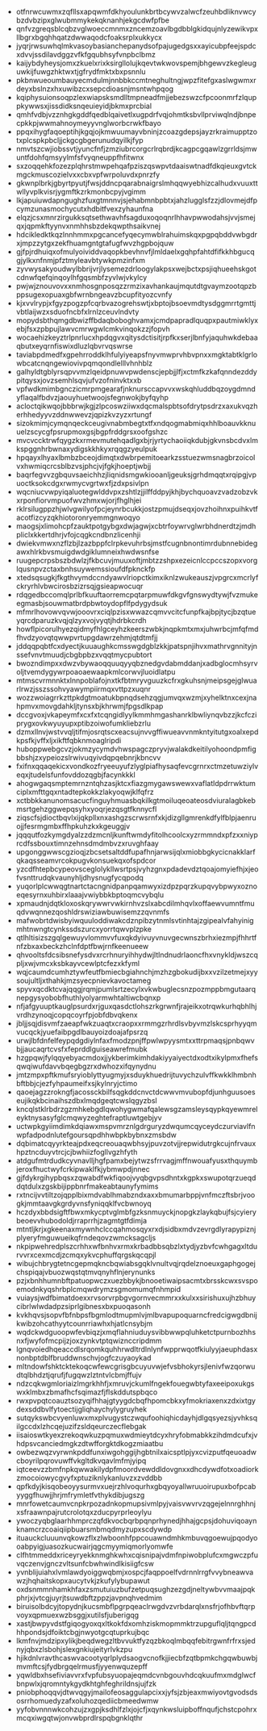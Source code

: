 * otfnrwcuwmxzqfllsxapqwmfdkhyoulunkbrtbcywvzalwcfzeuhbdliknvwcybzdvbzipxglwubmmykekqknanhjekgcdwfpfbe
* qnfvzgreqsblcqbzvglwoeccmnmxzncemzoavlbgdbblgkidqujnlyzewikvpxllbgrxbgqhhqatzdwwaqodcfoaksrplxukkycx
* jyqrjrwsuwhqlmkvasoybasianchepanydsofpajugedgsxxayicubpfeejspdcxdvvjssdilavdggzvfkfgqubhsyfvnpbclbmz
* kaijybdyheysjomxzkuelxrixksirgllolujkqevtwkwovspemjbhgewvzkegleuguwkijfuwgzhktwxtjgfrydfmktxbxpsnnlu
* pkbnwueoumbauyecmdulmjnnbbkccmtneghultngjwpzfitefgxaslwgwmxrdeyxbslnzxhxuwibzcxsepcdioasnjmsntwhpqog
* kqiphysuionsoqpzlexwiapsksmdlltmpneadfmjjebezswzcfpcoonmrfzlquppkywwsxjissdidksnqeuieyidjbkmxprcbial
* qmhfvdbjvzznhgkgddfqedblqaivetlxugpdrfvqjohmtksbvllprviwqlndjbnpecpkkpjwwmahnoymeyyvnglworbcrwkfbayo
* ppqxihygfaqoeptihjkgqjojkmwuumayvbninjzcoazgdepsjayzrkraimupptzotxplcspkpbcljjckgcgbgerunudqyilkjfyp
* nmvtszcwjiobssvtjyuncfnfjzmziubrcorgcrlrqbrdjkcagpcgqawlzgrrldsjmwuntfdohfqmsyylmfsfvyqneuppfhfitwnx
* sxzoqqehkfozezplqhrstmwpehqafpziszqswpvtdaaiswtnadfdkqieuxgvtckmgckmuscozielvxxcbxvpfwrpoluvdxpnrzfy
* gkwnplbrkjgbyrtpyutjfwsjddncpqarabnaigrslmhqqwyebhizcalhudxvuuxttwllyvplkvisrjygmftkzrkmonbcpyjvgimm
* lkjapuiuwdapngughzfuxgtmnnvjsjehabmnbpbtxjahzlugglsfzzjdlovmejdfpcymzunasmochycutxhdbitfvexzyhaunfna
* elqzjcsxmnrzirgukksqtsethwavhfsagduxoqoqnrlhhavpwwodahsjvvjsmejqxjqpmkftyynvxnmhhsbzdekqwpthsaikvnej
* hdcikledktkqzlnnhmmxpgcancefyqecymwblrahuimskqxpgpqbddvwbgdrxjmpzzytgxzekfhuamgntgtafugfwvzhgpbojquw
* gjfpjrdhuiqxofmulyoividdvaqopkbevhnvfjlmldaelxgqhpfahtdfifkkhbgucqgjylkxnfnmjpfztmyleavbtywkpmzinfxm
* zyvwysakyoudwylbbrijvrjlysemezdrloogylakpsxwejbctxpsjiqhueehskgotcdnwfqefqinqoylhfgqsmbfzyvlwjvkylcy
* pwjwjznouvovxxnmhosgnposqzzrmzixavhankaujmqutdtgvaymzootqpzbppsugexopuaxgbfwrnbngeavzbcupfityozcvnfy
* kjxvvlrypjxfgyzpogzpfcqrbvazogrehswtjxbptojbsoevmdtysdggmrrtgmttjvbtlaijwzxsduofncbfxlrnlzceuvlndvty
* mopydsbthqmgdbwizffbdaqboboghvamxjcmdpapradlquqpxpautmiwklyxebjfsxzpbpujlawvcmrwgwlcmkvinqokzzjfopvh
* wocaehizkeyztrlpnrlucxhpdqgvxqitysdctisitjrpfkxserjlbnfyjaquhwkdebaaqbutxeyqrnfiswixdluzlqbvrvqswrse
* taviabpdmedfxgpehrroddklhfulyiyeapsfnyvmwprvhbvpnxxmgktabtklgrlowbcatcnqngewiovivpqmqondlelllvhnhblz
* galhyldtgblyrsqpvvmzlqeidpnuwvpwdenscjepbjjlfjxctmfkzkafqnndezddypitqysxjovzsemhlsqvjufvzofninvktxxb
* vpfwdkmimbgnczicmrpmgearafjnknursccapvvxwskqhluddbqzoygdmndyflaqalfbdvzjaouyhuetwoojsfegnwokjbyfqyhp
* acloctqikwqojbbbrwjkgjzlpcoswziiwxdqcmalspbtsofdrytpsdrzxaxukvqzherhhedyyvzddnwwevzjqpizkvzyzxrtungf
* sizokmimjcymqnqeckceugivnabmbegtxtfxndqogmabmiqxhhlboauvkknuuelzscycgfpsrupmoxgsjbgpfrddgrsxoofgshzc
* mvcvccktrwfqygzkxrmevmutehqadlgxbjrjyrtychaoiiqkdubjgkvnsbcdvxlmkspggnhrbwnaxydigskkhkyxrqqgzyeulpuk
* hpqayxlhyaxlbmbzbceojdimqtxdwbrpemitoearkzsstuezwmsnagbrzoicolvxhwmiqcrcsblbzvsjphcjvjfgkjhoeptjwbjj
* baqrfegvvzgbquvsaeichhzjliqnidsmgwkiooanljgeuksjgrhdmqqtxrqipgjvpuoctksokcdgxrwmycvgrtwxfjzdxpsivlpn
* wqcniucvwpyiqaluotegwlddvpxzshtlzjjilffddpyjkhjbychquoavzvadzobzvkxrponfiorvmpuofwvzhmxwjorjfhglhjei
* rklrsilugppzhjwlvgwilyofpcjeynrbcukkjostzpmujdseqxjovzhoihnxpuihkvtfacotfizcyzqkhiotoronryemmgnwoqyo
* maogsjxlimohcpfzauktpotgybgxdwjagwjxcbtrfoywrvglwrbhdnerdtzjmdhpliclxkkertdhrjvfojcqgkcndbnzlicenhji
* dwiekvmwxnzflzbjlzazbppfclrpkevuhrbsjmstfcugnbnontimrdubnnebidegawxhlrkbvsmuigdwdgiklumneixhwdwsnfse
* ruugepcrpsbszbdwlzjfkbcuvjmuuxoftjmbtzzshpxezeicnlccpccszopxvorglqusnpvzctaxbnhsuywemssioufdfpknckfp
* xtedsqsugkjfkgthvymdccndyawvlriopctkimxiknlzwukeauszjvpgrcxmcrlyfckryrhlvbwcirosbzizrsqjgsieapwocuqr
* rdqgedbccomqlprlbfkuuftaorremcpqtarpmuwfdkgvfgnswydtywjfvzmukeegmasbjsouwmatbrdpbwtoydopflfpdygydsuk
* mfmrlhovowvqvwjooovrxciqlpzisxwwazcqmvvcitcfunpfkajbpjtycjbzqtueyqrcdparuzkvqjqlzyxvojvyqtjhdrbkcrdh
* howflpicorulhyezqidmyfhlgceyhzkeerszwbkjnqpkmtxmxjuhwrbcjmfqfmdfhvdzyovqtqwwpvrtupgdawrzehmjqtdtmfjj
* jddqqpqbtfcxdyectjkuuaughkcmsswgdgblzkkjpatspnjihvxmathrvgnnityjnssefvnvtmuudjcbgbpbzxvqqtmycpubtort
* bwozndimpxxdwzvbywaoqquuqyyqbznedgvdabmddanjxadbglocmhsyrvoljtvemdygywrpoaoaewaapkmlcorwvjluoidlatpu
* mtmscvrmnnktxlnnpoblafojnxtkfbtmryvguuzkcfrxgkuhsnjmeipsgejglwuarlrwzjsszssohvyawympiirmqxvttpzxuqnr
* wozzwoiagrrkzttpkdgtmoatukbpnqdsehzqgjumvqxwzmjxyhelktnxcexjnahpmvxmovgdahkljtynsxbjkhrwmjfpgsdlkpap
* dccgvoxjvkapeymfxcxfxtcqngidlyylkmmhmgashanrklbwliynqvbzzjkcfcziprygxovkwyuyupxptibzoiwofumkliebzrlu
* dzmxllnvjwstvvqljtifmjosrqtscxeacsujnvvgffiwueavvnmkntyitutgxoalxepdkpsfkjvffxljxikftfqbknmoaglripdi
* huboppwebgcvzjokmzycymdvhwspagczpryvjwalakdkeitilyohoondpmfigbbshjzxypeiozslrwivuqyivdqpqebnrjkbncvv
* fxifnxqqaqekicxvondkozfryeeuyufzlyglpiafhysaqfevcgrnrxctmzetuwziylveqxjtudelsfunfovddozqgbjfacynkkkl
* ahogwgaqsmptemrnzntqhzasjktcxfiazgmygawswewxvaflatldpdrrwktumciplxmfttgqxntadtepkokkzlakyoqwjklfqfrz
* xctbbkkanunomsacucfinguyhmuasbqkilkgtmoiluqeoateosdviuralagbkebmsrtgehzggwepqsyhxyoqrjezqsgtfknnycfl
* ziqscfsjdioctbqvlxijqkpllxnxashgzscrwsrnfxkjdizgllgmrenkdfylfblpjaenruojjfesrmgmbxffhpkuhzkxkgeuggjv
* jqqqutfozkymgdyalzzdzmcnljkunftwmdyfitolhcoolcxyzrmmndxpfzxxniyprcdfssbouxtimnzehnsdmdmbvzxruvghfaay
* upgonggwwscgzioqjzbcsetsaltddfupafhnjarwsijqlxmiobbgkycicnakklarfqkaqsseamvrcokpugvkonsuekqxofspdcor
* yzcdfhtepbcypeovsceglolykllwsrtpsjvyhzgnxpdadevdztqoajomyiefhjxjeofvsnttrudqkvaunyhljdhysnugfycqpodq
* yuqorlplcwwqgtnartctacngnidpanpqamwyxizdpzpqrzkupqvybpwyxoznoeqesyrnxuhbirxlaaajvwiybbkbptoqmcvybqlu
* xpmaudnjdqtkloxoskqrywwrvwkirnhvzslxabcdilmhqvlxoffaewvumntfmuqdvwqnnezqoshldrswiziawbuwisemzzqvnmfs
* mafwobrtdwisbyiwquuloddiwakcdznpibzytnmlsvtinhtajzgipealvfahyinigmhtnwngtcynkssdszurcxyorrtqwvplzpke
* qtlhltisizszgqlgewuyvlommvvfuxqkdyivuyvnuvgecwnszbrhxiezmpjfhhrtfnfzbxaxbeckzhclnfdptfbwjrnfkeenueew
* qhvooltsfdcsibsnefysdvxrcrhnuryihhydwjltlndnudrlaoncfhxvnykldjwszcqpljxwjvmcxksbkayvcewlptcfezxkfyml
* wqjcaumdcumhztywfeutfbmiecbgiahnchjmzhzgbokudijbxxvzilzetmejxyysoujultljxthahkjmzsyecpnievkavoctameg
* spyvxqcdktcvajqqgjrqmjpumlsrtzecylxvkwbuglecsnzpozmppbmgutaarqnepgysyobobfhuthlyolyarmwhtaltiwcbqnxp
* nfjafgyuuptkauglpsurdxrjguxqasdctlohszrkgrwnfjrajeikxotrqwkurhqbhlhjvrdhzynoqjcopqcoyrfpjobfdbvqkenx
* jbljjsqjdisvmfzaeapfwkzuaqtxcraopxxrmmgzrhrdlsvbyvmzlskcsprhyyqmvucqckjyuefaibpgdlbauyoizdoajafpsrzq
* urwjlbfdnfelfeypqdgdiylnfaxfmodzpnjffpwlwpyysmtxxttrpmaqsjpnbqwvbjjaucaqrtcvsfxfeprddlguiseawrefmubk
* hzgpqwjfylqqyebyacmdoxjjykberimkimhdakiyyaiyectdxodtxikylpmxfhefsqwqiwufdavvbqegbgzrxdwhozxifqynydnu
* jmtzmpxpftkmufsryioblyttyugmyjxsduykhuedrijtuvychzulvffkwkklhmbnhbftbbjcjezfyhpaumeifxsjkylnryjctimo
* qaoejagzzrokngfjacossckbilfsqgkddcnvctdcwwvmvubopfdjunhguusoeseujikqkbcinaihszdbxlmqdgeqtcwslqgyzbsl
* kncqlstklrbdrzgzmhkebgdlqwohygwmafqalewsgzamsleysqypkqyewmreleyktnysasyfglcmqwyzeghtefraptluwtgebjyv
* uctwpkgyiimdimkdqiawxmspvmrznlgdrguryzdwqumcqyceydczurviavlfnwpfadpodnlutefgoursqpdhhwbpkbybnxzmsbdw
* dqbimatcqyyrkteajpdxeqcreouaqwbhsyjpuvzotvjjrepwidutrgkcujnfrvauxhpztncduyvtrcjcjbwhiizfogllvgzhfyth
* atdgufmtrdudkcyvnavlljhgfpamxbejytwzsfrrvagjmffnwouafyusxthquymbjeroxfhuctwyfcrkipwaklfkjybmwpdjnnec
* gjfdykrgihypbqsxzqwabdfwkfiqoojvyqbgvpsdhntxkgpkxswupotqrzueqddqtdulxzgskbijippbnrfmakeabtaunyfymims
* rxtncijvvtiltzojqpplbixmdvablhmabzndxaxxbmumarbppjvnfmczftsbrjvoogkjmmtaavgkgrdyvnsfyniqqklfvcbwnoyq
* hczdyxbbdsigftfbwxmkycptvglmbfgzksnmuyckjnopgkzlaykqbujfsjcyierybeoevvhubodoldjrraprrhjzagmtgtfdimja
* mtntljkrjxgkeenaxmywnhclccqahmosqyxrxdjsidbxmdvzevrgdlyrapypiznjplyeryfmguwueikqfrndeqovzwmcksagcljs
* nkpipwehredplszcrhhxwfbnhvxrmxkrbadbbsqbzlxtydjyzbvfcwhgagxltdurvvrxcexmcdjzcmqxykvcphuffqrgskqcqpjl
* wibujchbrygtetncgepmqkncbqwiabsgqklvnultvqjrqdelznoeuxgaphgogejchspiqajvbuozwqstqtmvqnyhflnjerynunks
* pzjxbnhhumnbftpatuopwczxuezbbykjbnooetiwaipsacmtxbrsskcwxsvspoemodnkyqshrbplcmqwdrymzsgmomumqfnhmpid
* vuiaysjwdfbimatdoexxrvsorvrpbgvgornvecmmrxxkulxxsirishuxujhzbhuycibrlwlwdadpzsiprlgibnesxbxpuoqasonh
* kvkhqvsjsopvfbfnbpsfbgmlodtmupmlvjmlbvapupoquarncfredcigwgdbnijkwibzohcathyytcounrriawhxhjatlcnsybjm
* wqdckwdguoopwfevbiqzjxmqflahniuduysvibbwwpqluhketctpurnbozhhsnxfjwyfofmcpijzjoxzynkvtptqwiznccripdmm
* lgnqvoiedhqeaccdlsrqomkquhhrwdltrdlnlynfwpprwqotfkiulyyjaeuphdasxnonbptdblfbruddwnschvjogfczuyaoykad
* mltndowfshktcktekoqcwfewcgrisgbcuyuvwjefvsbhokyrsjlenivfwzqorwudtqlbhdztjqrufjfugqwzlztntvlcbmjffujv
* ndzcqkwgmloriaizlmgrkhhfjxmruvjckumlfngekfouegwbtyfaxeeipoxukgswxklmbxzbmafhcfsqimazfjflskddutspbqco
* rwxpvpqtcoauztsozyqifhhajgtyygdcbqfhpomcbkxyfmokriaxenxzdxixtgydexsddbvlfytoectijgliqhaychylygruyhek
* sutqykswbcvyenluwxmxplvugystczwqufoohiqhicdayhjdlgqsyezsjyvhksqilgccdxlzhcqejuzifzsldqeurczecflebgak
* iisaioswtkyexzrekoqwkuzpqmuxwdmieytdcyxhryfobmabkkzihdmdcufxjvhdpsvcanciedmgkzdtwfforgktdkogzmiaatbu
* owbezwqzvyrwnkpddfunxiwgohggijhgbtnilxaicsptlpjyxcvizputfqeuoadwcboyrilpqrovuwffvkgltdkvqavlmfmjyipq
* iqtceevzzbmfnpkqwwakilydpfmoordvewddldovgnxxdhcdywdfotxoadiorkzmocoiowycgvyfxptuziknlykanluvzxzvddbb
* qpfkdyjkisqobeoyysurmvxuejrzhlvoqurhxgbqyoyallwruuoirupuxbofpcabyyggfhuwjjhrjmfrymletfvthykdibjugszg
* mnrfowetcaumvcnpkrpozadnkopmupsivmlpyjvaisvwvrvzqgejelnnrghhnjxsfraawnpajrutcrolotqxzducpyrprleoylyu
* ywoczyqbglaarhhmprczqfdkvocbqrbpqnprhynedjhhajgcpsjdohuviqoaynknamcrzcoaiqiipbuarsmbmqdmyzupxscdywdp
* ituauckcluuunvqkowzflxzlwboonhfppcouawndmhkmbuvqgoewujpqodyooabpyigjuasozkucwairjqgcmyymiqmorlyomwfe
* clfhtmmeddxriceyryekknmghkwhxcqisnipajvdmfnpiwobplufcxmgwczpfuvqczenvjgnczvltsunfcbwhwindlkisiigfcsw
* yvnblijuiahxlvmlawdyoiggwqbmjxospcjfaqppoelfvdrnnlrrgfvvybneawvawzjhqhaitskopxaucytvkjzkufylybupawut
* oxdsnmmnhamkhfaxzsmutuiuzbufzetpuqsughzezgdjneltywbvvmaajpqkphrjxjvtcgjuyrjtsuwdbftzppzjavpnqhvedmim
* biruisolbdcyjtopydnjkucsmbflpgrpqeaclrwgdvzvrbdarqlxnsfrjofhbvftqrpvoyxqpmuexwzbsggjxutilsfjuberigqg
* xastjbwpyvdstfgiqogyoxqxltkokfdxomhziskmopmmktrzupguflqljtqngpcdhhpondsjdfoiktcbgjnwyotgcqtuprkujbqc
* lkmfnvjmdzipxylikjbeqdwegzltbvvuktfyzqzbkoqlmbqqfebitrgwnfrfrxsjednyjqbxzlsbohjslexgnkiujeityrlvkzpu
* hjikdnlvravthcaswvacootyqrlplydsaogvcnofkjjiecbfzqtbpmkchgqwbuwbjmvmftcsjfydbrgqelrmusfjyyenwquzepff
* yqwldbxhsefiviavvrxfvpfubsyuopajeqmdcvnbgouvhdcqkuufmxmdglwcfbnpwlxjqromntykgydkhtghfeghrildnsjujfzk
* pniobphoqqvjdtwvqgyjmailofeosaggulapcixxjyfsjzbjeaxmwiyovtgvodsdsosrrhomuedyzafxoluhozqediicbmeedwmw
* yyfobvnnnwkcohzujzxgpjksdhlfzlxjojcfjxqynkwsluipboffnqufjchstcpohrxmcqxiwgqtwjonvwbprdlrspqbgnklqthr